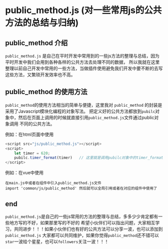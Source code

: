 # public_method.js (对一些常用js的公共方法的总结与归纳)

## public_method 介绍

`public_method.js` 是自己在平时开发中常用到的一些js方法的整理与总结，因为平时开发中我们会用到各种各样的公共方法去处理不同的数据，
所以我就在这里整理以前自己开发中常用的一些方法，当做插件使用避免我们开发中要不断的去写这些方法，又繁琐开发效率也不高。

## public_method 的使用方法

`public_method`的使用方法相当的简单与便捷，这里我对 `public_method` 的封装是采用了Javascript模块化编程的对象写法。
把定义好的公共方法都放到`pubilc`对象中，然后在页面上调用的时候就直接引用`public_method.js`文件通过public对象调用
不同的公共方法。 

例如：在html页面中使用
```js
<script src="js/public_method.js"></script>
<script>
    let timer = 620;
    pubilc.timer_format(timer)   // 这里就是调用pubilc对象中的timer_format的公共方法，只需要把对应的参数传给公共方法就行了
</script>
```


例如：在vue中使用
```vuejs
在main.js中或者在组件中引入public_method.js文件
import 'common/js/public_method' 然后就可以全局引用或者在对应的组件中使用了
```
## end 

`public_method.js`是自己的一些js常用的方法的整理与总结，多多少少肯定都有一些地方写的不好，如果那里写的不好的
希望小伙伴们可以指出问题，大家相互学习，共同进步！！！如果小伙伴们也有好的公共方法可以分享一波，也可以添加到`public_method.js`
大家都可以共同维护，如果你觉得`public_method`还不错可以`star`一波给个星星，也可以`followers`关注一波！！！


